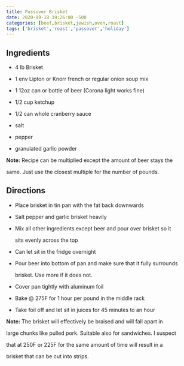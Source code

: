 ```yaml
---
title: Passover Brisket
date: 2020-09-18 19:26:00 -500
categories: [beef,brisket,jewish,oven,roast]
tags: ['brisket','roast','passover','holiday']
---
```


## Ingredients



-   4 lb Brisket

-   1 env Lipton or Knorr french or regular onion soup mix

-   1 12oz can or bottle of beer (Corona light works fine)

-   1/2 cup ketchup

-   1/2 can whole cranberry sauce

-   salt

-   pepper

-   granulated garlic powder



**Note:** Recipe can be multiplied except the amount of beer stays the

same. Just use the closest multiple for the number of pounds.



## Directions



-   Place brisket in tin pan with the fat back downwards

-   Salt pepper and garlic brisket heavily

-   Mix all other ingredients except beer and pour over brisket so it

    sits evenly across the top

-   Can let sit in the fridge overnight

-   Pour beer into bottom of pan and make sure that it fully surrounds

    brisket. Use more if it does not.

-   Cover pan tightly with aluminum foil

-   Bake @ 275F for 1 hour per pound in the middle rack

-   Take foil off and let sit in juices for 45 minutes to an hour



**Note:** The brisket will effectively be braised and will fall apart in

large chunks like pulled pork. Suitable also for sandwiches. I suspect

that at 250F or 225F for the same amount of time will result in a

brisket that can be cut into strips.

